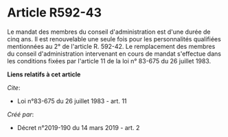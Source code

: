 # Article R592-43

Le mandat des membres du conseil d'administration est d'une durée de cinq ans. Il est renouvelable une seule fois pour les
personnalités qualifiées mentionnées au 2° de l'article R. 592-42. Le remplacement des membres du conseil d'administration
intervenant en cours de mandat s'effectue dans les conditions fixées par l'article 11 de la loi n° 83-675 du 26 juillet 1983.

**Liens relatifs à cet article**

_Cite_:

  - Loi n°83-675 du 26 juillet 1983 - art. 11

_Créé par_:

  - Décret n°2019-190 du 14 mars 2019 - art. 2
